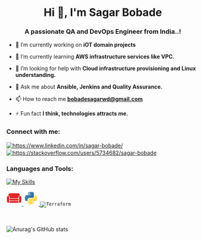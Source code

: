 <h1 align="center">Hi 👋, I'm Sagar Bobade</h1>
<h3 align="center">A passionate QA and DevOps Engineer from India..!</h3>

- 🔭 I’m currently working on **iOT domain projects**

- 🌱 I’m currently learning **AWS infrastructure services like VPC.**

- 🤝 I’m looking for help with **Cloud infrastructure provisioning and Linux understanding.**

- 💬 Ask me about **Ansible, Jenkins and Quality Assurance.**

- 📫 How to reach me **bobadesagarwd@gmail.com**

- ⚡ Fun fact **I think, technologies attracts me.**

<h3 align="left">Connect with me:</h3>
<p align="left">
<a href="https://linkedin.com/in/https://www.linkedin.com/in/sagar-bobade/" target="blank"><img align="center" src="https://raw.githubusercontent.com/rahuldkjain/github-profile-readme-generator/master/src/images/icons/Social/linked-in-alt.svg" alt="https://www.linkedin.com/in/sagar-bobade/" height="30" width="40" /></a>
<a href="https://stackoverflow.com/users/https://stackoverflow.com/users/5734682/sagar-bobade" target="blank"><img align="center" src="https://raw.githubusercontent.com/rahuldkjain/github-profile-readme-generator/master/src/images/icons/Social/stack-overflow.svg" alt="https://stackoverflow.com/users/5734682/sagar-bobade" height="30" width="40" /></a>
</p>

<h3 align="left">Languages and Tools:</h3>

[![My Skills](https://skillicons.dev/icons?i=ansible,postman,aws,mongodb,git,java,jenkins,linux,mysql,selenium)](https://skillicons.dev)

<div>
<a href="https://couchdb.apache.org/" target="_blank" rel="noreferrer"> <img src="https://raw.githubusercontent.com/devicons/devicon/0d6c64dbbf311879f7d563bfc3ccf559f9ed111c/icons/couchdb/couchdb-original.svg" alt="couchdb" width="40" height="40"/> </a> <a href="https://www.python.org" target="_blank" rel="noreferrer"> <img src="https://raw.githubusercontent.com/devicons/devicon/master/icons/python/python-original.svg" alt="python" width="40" height="40"/> </a>
	<code><img height="50" src="https://user-images.githubusercontent.com/25181517/183345121-36788a6e-5462-424a-be67-af1ebeda79a2.png" alt="Terraform" title="Terraform" /></code>
</div>
<br>
<br>

![Anurag's GitHub stats](https://github-readme-stats.vercel.app/api?username=SagarBobade&show_icons=true&theme=transparent)
